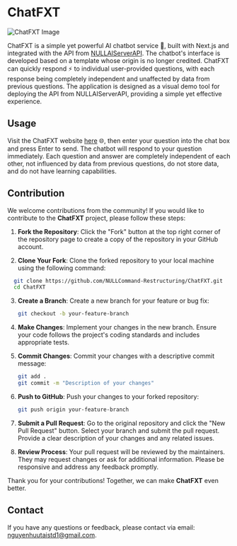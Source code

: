 # ChatFXT

![ChatFXT Image](https://nullcommand-restructuring.github.io/NULLCommand-Restructuring/ChatFXT-DemoResources/demo.png)

ChatFXT is a simple yet powerful AI chatbot service 🤖, built with Next.js and integrated with the API from [NULLAIServerAPI](https://github.com/NULLCommand-Restructuring/NULLAIServerAPI). The chatbot's interface is developed based on a template whose origin is no longer credited. ChatFXT can quickly respond ⚡ to individual user-provided questions, with each response being completely independent and unaffected by data from previous questions. The application is designed as a visual demo tool for deploying the API from NULLAIServerAPI, providing a simple yet effective experience.

## Usage

Visit the ChatFXT website [here](https://chatfxt.vercel.app/) 🌐, then enter your question into the chat box and press Enter to send. The chatbot will respond to your question immediately. Each question and answer are completely independent of each other, not influenced by data from previous questions, do not store data, and do not have learning capabilities.

## Contribution

We welcome contributions from the community! If you would like to contribute to the **ChatFXT** project, please follow these steps:

1. **Fork the Repository**: Click the "Fork" button at the top right corner of the repository page to create a copy of the repository in your GitHub account.

2. **Clone Your Fork**: Clone the forked repository to your local machine using the following command:

 ```bash
   git clone https://github.com/NULLCommand-Restructuring/ChatFXT.git
   cd ChatFXT
   ```

3. **Create a Branch**: Create a new branch for your feature or bug fix:
   ```bash
   git checkout -b your-feature-branch
   ```

4. **Make Changes**: Implement your changes in the new branch. Ensure your code follows the project's coding standards and includes appropriate tests.

5. **Commit Changes**: Commit your changes with a descriptive commit message:
   ```bash
   git add .
   git commit -m "Description of your changes"
   ```

6. **Push to GitHub**: Push your changes to your forked repository:
   ```bash
   git push origin your-feature-branch
   ```

7. **Submit a Pull Request**: Go to the original repository and click the "New Pull Request" button. Select your branch and submit the pull request. Provide a clear description of your changes and any related issues.

8. **Review Process**: Your pull request will be reviewed by the maintainers. They may request changes or ask for additional information. Please be responsive and address any feedback promptly.

Thank you for your contributions! Together, we can make **ChatFXT** even better.

## Contact

If you have any questions or feedback, please contact via email: nguyenhuutaistd1@gmail.com.